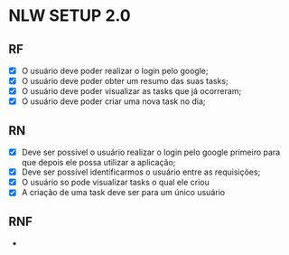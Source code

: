 # NLW SETUP 2.0

## RF

- [x] O usuário deve poder realizar o login pelo google;
- [x] O usuário deve poder obter um resumo das suas tasks;
- [x] O usuário deve poder visualizar as tasks que já ocorreram;
- [x] O usuário deve poder criar uma nova task no dia;

## RN

- [x] Deve ser possível o usuário realizar o login pelo google primeiro para que depois ele possa utilizar a aplicação;
- [x] Deve ser possível identificarmos o usuário entre as requisições;
- [x] O usuário so pode visualizar tasks o qual ele criou
- [x] A criação de uma task deve ser para um único usuário

## RNF

-

